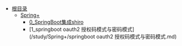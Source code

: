 
* [根目录](/)  
    * [Spring+](/study/Spring+/README)
        * [0_SpringBoot集成shiro](/study/Spring+/SpringBoot集成shiro)
        * [1_springboot oauth2 授权码模式与密码模式](/study/Spring+/springboot oauth2 授权码模式与密码模式.md)

